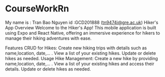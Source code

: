 # CourseWorkRn
My name is : Tran Bao Nguyen id :GCD201888 (tn9474i@gre.ac.uk)
Hiker's App
Overview
Welcome to the Hiker's App! This mobile application is built using Expo and React Native, offering an immersive experience for hikers to manage their hiking adventures with ease.

Features
CRUD for Hikes:
Create new hiking trips with details such as name,location, date,... .
View a list of your existing hikes.
Update or delete hikes as needed.
Usage
Hike Management:
Create a new hike by providing name,location, date,... .
View a list of your existing hikes and access their details.
Update or delete hikes as needed.
